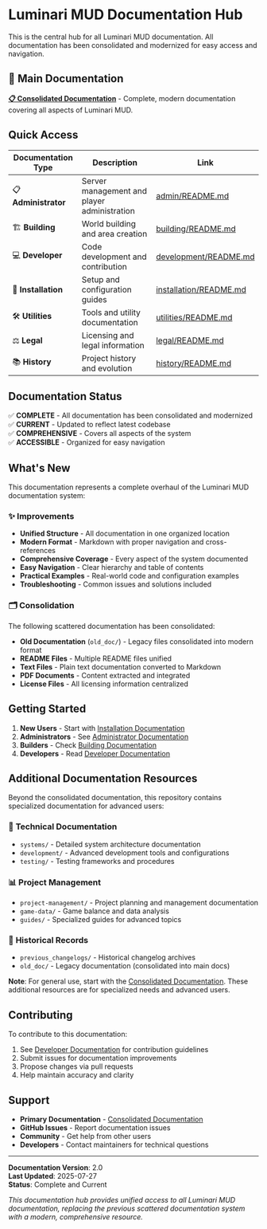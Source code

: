 # Luminari MUD Documentation Hub

This is the central hub for all Luminari MUD documentation. All documentation has been consolidated and modernized for easy access and navigation.

## 📖 Main Documentation

**[📋 Consolidated Documentation](consolidated/README.md)** - Complete, modern documentation covering all aspects of Luminari MUD.

## Quick Access

| Documentation Type | Description | Link |
|-------------------|-------------|------|
| 📋 **Administrator** | Server management and player administration | [admin/README.md](consolidated/admin/README.md) |
| 🏗️ **Building** | World building and area creation | [building/README.md](consolidated/building/README.md) |
| 💻 **Developer** | Code development and contribution | [development/README.md](consolidated/development/README.md) |
| 🔧 **Installation** | Setup and configuration guides | [installation/README.md](consolidated/installation/README.md) |
| 🛠️ **Utilities** | Tools and utility documentation | [utilities/README.md](consolidated/utilities/README.md) |
| ⚖️ **Legal** | Licensing and legal information | [legal/README.md](consolidated/legal/README.md) |
| 📚 **History** | Project history and evolution | [history/README.md](consolidated/history/README.md) |

## Documentation Status

✅ **COMPLETE** - All documentation has been consolidated and modernized  
✅ **CURRENT** - Updated to reflect latest codebase  
✅ **COMPREHENSIVE** - Covers all aspects of the system  
✅ **ACCESSIBLE** - Organized for easy navigation  

## What's New

This documentation represents a complete overhaul of the Luminari MUD documentation system:

### ✨ Improvements

- **Unified Structure** - All documentation in one organized location
- **Modern Format** - Markdown with proper navigation and cross-references
- **Comprehensive Coverage** - Every aspect of the system documented
- **Easy Navigation** - Clear hierarchy and table of contents
- **Practical Examples** - Real-world code and configuration examples
- **Troubleshooting** - Common issues and solutions included

### 🗂️ Consolidation

The following scattered documentation has been consolidated:

- **Old Documentation** (`old_doc/`) - Legacy files consolidated into modern format
- **README Files** - Multiple README files unified
- **Text Files** - Plain text documentation converted to Markdown
- **PDF Documents** - Content extracted and integrated
- **License Files** - All licensing information centralized

## Getting Started

1. **New Users** - Start with [Installation Documentation](consolidated/installation/README.md)
2. **Administrators** - See [Administrator Documentation](consolidated/admin/README.md)
3. **Builders** - Check [Building Documentation](consolidated/building/README.md)
4. **Developers** - Read [Developer Documentation](consolidated/development/README.md)

## Additional Documentation Resources

Beyond the consolidated documentation, this repository contains specialized documentation for advanced users:

### 🔬 **Technical Documentation**
- `systems/` - Detailed system architecture documentation
- `development/` - Advanced development tools and configurations
- `testing/` - Testing frameworks and procedures

### 📊 **Project Management**
- `project-management/` - Project planning and management documentation
- `game-data/` - Game balance and data analysis
- `guides/` - Specialized guides for advanced topics

### 📜 **Historical Records**
- `previous_changelogs/` - Historical changelog archives
- `old_doc/` - Legacy documentation (consolidated into main docs)

**Note**: For general use, start with the [Consolidated Documentation](consolidated/README.md). These additional resources are for specialized needs and advanced users.

## Contributing

To contribute to this documentation:

1. See [Developer Documentation](consolidated/development/README.md) for contribution guidelines
2. Submit issues for documentation improvements
3. Propose changes via pull requests
4. Help maintain accuracy and clarity

## Support

- **Primary Documentation** - [Consolidated Documentation](consolidated/README.md)
- **GitHub Issues** - Report documentation issues
- **Community** - Get help from other users
- **Developers** - Contact maintainers for technical questions

---

**Documentation Version**: 2.0  
**Last Updated**: 2025-07-27  
**Status**: Complete and Current  

*This documentation hub provides unified access to all Luminari MUD documentation, replacing the previous scattered documentation system with a modern, comprehensive resource.*
